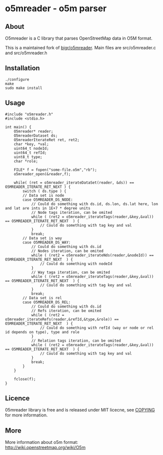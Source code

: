 # o5mreader - o5m parser


## About

O5mreader is a C library that parses OpenStreetMap data in O5M format.

This is a maintained fork of [bigr/o5mreader](https://github.com/bigr/o5mreader).
Main files are src/o5mreader.c and src/o5mreader.h

## Installation

	./configure
	make
	sudo make install

## Usage

	#include "o5mreader.h"
	#include <stdio.h>
	
	int main() {
		O5mreader* reader;
		O5mreaderDataset ds;
		O5mreaderIterateRet ret, ret2;
		char *key, *val;
		uint64_t nodeId;
		uint64_t refId;
		uint8_t type;
		char *role;
	
		FILE* f = fopen("some-file.o5m","rb");
		o5mreader_open(&reader,f);
		
		while( (ret = o5mreader_iterateDataSet(reader, &ds)) == O5MREADER_ITERATE_RET_NEXT ) {
			switch ( ds.type ) {
			// Data set is node
			case O5MREADER_DS_NODE:
				// Could do something with ds.id, ds.lon, ds.lat here, lon and lat are ints in 1E+7 * degree units
				// Node tags iteration, can be omited
				while ( (ret2 = o5mreader_iterateTags(reader,&key,&val)) == O5MREADER_ITERATE_RET_NEXT  ) {
					// Could do something with tag key and val
				}
				break;
			// Data set is way
			case O5MREADER_DS_WAY:
				// Could do something with ds.id
				// Nodes iteration, can be omited
				while ( (ret2 = o5mreader_iterateNds(reader,&nodeId)) == O5MREADER_ITERATE_RET_NEXT  ) {
					// Could do something with nodeId
				}
				// Way taga iteration, can be omited
				while ( (ret2 = o5mreader_iterateTags(reader,&key,&val)) == O5MREADER_ITERATE_RET_NEXT  ) {
					// Could do something with tag key and val
				}
				break;
			// Data set is rel
			case O5MREADER_DS_REL:
				// Could do something with ds.id
				// Refs iteration, can be omited
				while ( (ret2 = o5mreader_iterateRefs(reader,&refId,&type,&role)) == O5MREADER_ITERATE_RET_NEXT  ) {
					// Could do something with refId (way or node or rel id depends on type), type and role
				}
				// Relation tags iteration, can be omited
				while ( (ret2 = o5mreader_iterateTags(reader,&key,&val)) == O5MREADER_ITERATE_RET_NEXT  ) {
					// Could do something with tag key and val
				}
				break;
			}
		}
	
		fclose(f);
	}

## Licence

05mreader library is free and is released under MIT licecne, see [COPYING](https://github.com/bigr/o5mreader/blob/master/COPYING) for more information.

## More

More information about o5m format: <http://wiki.openstreetmap.org/wiki/O5m>
